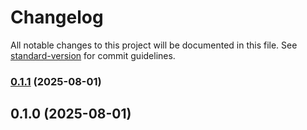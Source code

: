 # Changelog

All notable changes to this project will be documented in this file. See [standard-version](https://github.com/conventional-changelog/standard-version) for commit guidelines.

### [0.1.1](https://github.com/Alliu60/ai-training/compare/v0.1.0...v0.1.1) (2025-08-01)

## 0.1.0 (2025-08-01)

